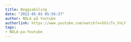 ```yaml
---
title: Boggiaksling
date: "2022-05-03 05:56:37"
author: NDLA på Youtube
authorlink: https://www.youtube.com/watch?v=5GlcTx_YnLY
tags:
- NDLA-pa-Youtube
---
```

